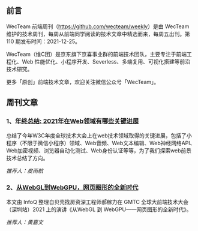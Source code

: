 ## 前言

WecTeam 前端周刊（<https://github.com/wecteam/weekly>）是由 WecTeam 维护的技术周刊，每周从前端同学阅读的技术文章中精选而来，每周五出刊。第 110 期发布时间：2021-12-25。

WecTeam（维C团）是京东旗下京喜事业群的前端技术团队，主要专注于前端工程化、Web 性能优化、小程序开发、Severless、多端复用、可视化搭建等前沿技术研究。

更多「原创」前端技术文章，欢迎关注微信公众号「WecTeam」。

## 周刊文章

### 1、[年终总结: 2021年在Web领域有哪些关键进展](https://mp.weixin.qq.com/s/frlfZ9iRNyAMMN_m1rS8Zw)

总结了今年W3C年度全球技术大会上在web技术领域取得的关键进展，包括了小程序（不限于微信小程序）领域、Web音频、Web文本编辑、Web神经网络API、Web加密视频、浏览器自动化测试、Web身份认证等等，为了我们探索web前景技术总结了方向。 

*推荐人：皮雨航*

### 2、[从WebGL到WebGPU，网页图形的全新时代](https://mp.weixin.qq.com/s/4LfaNHP77s9n9SghucYoaA)

本文由 InfoQ 整理自贝壳找房资深工程师郝稼力在 GMTC 全球大前端技术大会（深圳站）2021 上的演讲《从WebGL 到 WebGPU——网页图形的全新时代》。

*推荐人：黄嘉文*

